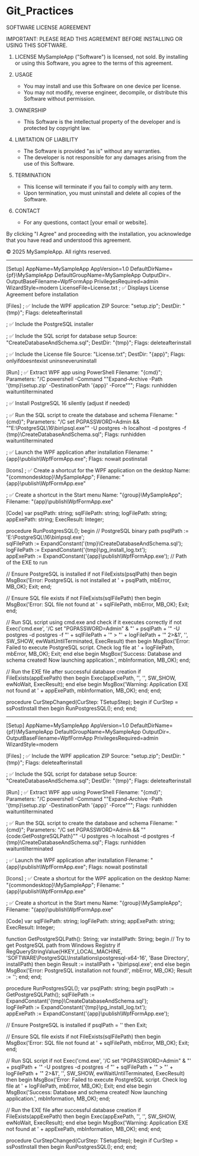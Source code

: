 # Git_Practices

SOFTWARE LICENSE AGREEMENT

IMPORTANT: PLEASE READ THIS AGREEMENT BEFORE INSTALLING OR USING THIS SOFTWARE.

1. LICENSE
   MySampleApp ("Software") is licensed, not sold. By installing or using this Software, you agree to the terms of this agreement.

2. USAGE
   - You may install and use this Software on one device per license.
   - You may not modify, reverse engineer, decompile, or distribute this Software without permission.

3. OWNERSHIP
   - This Software is the intellectual property of the developer and is protected by copyright law.

4. LIMITATION OF LIABILITY
   - The Software is provided "as is" without any warranties.
   - The developer is not responsible for any damages arising from the use of this Software.

5. TERMINATION
   - This license will terminate if you fail to comply with any term.
   - Upon termination, you must uninstall and delete all copies of the Software.

6. CONTACT
   - For any questions, contact [your email or website].

By clicking "I Agree" and proceeding with the installation, you acknowledge that you have read and understood this agreement.

© 2025 MySampleApp. All rights reserved.




-----------

[Setup]
AppName=MySampleApp
AppVersion=1.0
DefaultDirName={pf}\MySampleApp
DefaultGroupName=MySampleApp
OutputDir=.
OutputBaseFilename=WpfFormApp
PrivilegesRequired=admin
WizardStyle=modern
LicenseFile=License.txt  ; ✅ Displays License Agreement before installation

[Files]
; ✅ Include the WPF application ZIP
Source: "setup.zip"; DestDir: "{tmp}"; Flags: deleteafterinstall

; ✅ Include the PostgreSQL installer

; ✅ Include the SQL script for database setup
Source: "CreateDatabaseAndSchema.sql"; DestDir: "{tmp}"; Flags: deleteafterinstall

; ✅ Include the License file
Source: "License.txt"; DestDir: "{app}"; Flags: onlyifdoesntexist uninsneveruninstall

[Run]
; ✅ Extract WPF app using PowerShell
Filename: "{cmd}"; Parameters: "/C powershell -Command ""Expand-Archive -Path '{tmp}\setup.zip' -DestinationPath '{app}' -Force"""; Flags: runhidden waituntilterminated

; ✅ Install PostgreSQL 16 silently (adjust if needed)

; ✅ Run the SQL script to create the database and schema
Filename: "{cmd}"; Parameters: "/C set PGPASSWORD=Admin && ""E:\PostgreSQL\16\bin\psql.exe"" -U postgres -h localhost -d postgres -f {tmp}\CreateDatabaseAndSchema.sql"; Flags: runhidden waituntilterminated

; ✅ Launch the WPF application after installation
Filename: "{app}\publish\WpfFormApp.exe"; Flags: nowait postinstall

[Icons]
; ✅ Create a shortcut for the WPF application on the desktop
Name: "{commondesktop}\MySampleApp"; Filename: "{app}\publish\WpfFormApp.exe"

; ✅ Create a shortcut in the Start menu
Name: "{group}\MySampleApp"; Filename: "{app}\publish\WpfFormApp.exe"

[Code]
var
  psqlPath: string;
  sqlFilePath: string;
  logFilePath: string;
  appExePath: string;
  ExecResult: Integer;

procedure RunPostgresSQL();
begin
  // PostgreSQL binary path
  psqlPath := 'E:\PostgreSQL\16\bin\psql.exe';  
  sqlFilePath := ExpandConstant('{tmp}\CreateDatabaseAndSchema.sql');  
  logFilePath := ExpandConstant('{tmp}\pg_install_log.txt');  
  appExePath := ExpandConstant('{app}\publish\WpfFormApp.exe');   // Path of the EXE to run

  // Ensure PostgreSQL is installed
  if not FileExists(psqlPath) then
  begin
    MsgBox('Error: PostgreSQL is not installed at ' + psqlPath, mbError, MB_OK);
    Exit;
  end;

  // Ensure SQL file exists
  if not FileExists(sqlFilePath) then
  begin
    MsgBox('Error: SQL file not found at ' + sqlFilePath, mbError, MB_OK);
    Exit;
  end;

  // Run SQL script using cmd.exe and check if it executes correctly
  if not Exec('cmd.exe', '/C set "PGPASSWORD=Admin" & "' + psqlPath + '" -U postgres -d postgres -f "' + sqlFilePath + '" > "' + logFilePath + '" 2>&1', '', SW_SHOW, ewWaitUntilTerminated, ExecResult) then
  begin
    MsgBox('Error: Failed to execute PostgreSQL script. Check log file at ' + logFilePath, mbError, MB_OK);
    Exit;
  end
  else
  begin
    MsgBox('Success: Database and schema created! Now launching application.', mbInformation, MB_OK);
  end;

  // Run the EXE file after successful database creation
  if FileExists(appExePath) then
  begin
    Exec(appExePath, '', '', SW_SHOW, ewNoWait, ExecResult);
  end
  else
  begin
    MsgBox('Warning: Application EXE not found at ' + appExePath, mbInformation, MB_OK);
  end;
end;

procedure CurStepChanged(CurStep: TSetupStep);
begin
  if CurStep = ssPostInstall then
  begin
    RunPostgresSQL();
  end;
end;





----------

[Setup]
AppName=MySampleApp
AppVersion=1.0
DefaultDirName={pf}\MySampleApp
DefaultGroupName=MySampleApp
OutputDir=.
OutputBaseFilename=WpfFormApp
PrivilegesRequired=admin
WizardStyle=modern

[Files]
; ✅ Include the WPF application ZIP
Source: "setup.zip"; DestDir: "{tmp}"; Flags: deleteafterinstall

; ✅ Include the SQL script for database setup
Source: "CreateDatabaseAndSchema.sql"; DestDir: "{tmp}"; Flags: deleteafterinstall

[Run]
; ✅ Extract WPF app using PowerShell
Filename: "{cmd}"; Parameters: "/C powershell -Command ""Expand-Archive -Path '{tmp}\setup.zip' -DestinationPath '{app}' -Force"""; Flags: runhidden waituntilterminated

; ✅ Run the SQL script to create the database and schema
Filename: "{cmd}"; Parameters: "/C set PGPASSWORD=Admin && ""{code:GetPostgreSQLPath}"" -U postgres -h localhost -d postgres -f {tmp}\CreateDatabaseAndSchema.sql"; Flags: runhidden waituntilterminated

; ✅ Launch the WPF application after installation
Filename: "{app}\publish\WpfFormApp.exe"; Flags: nowait postinstall

[Icons]
; ✅ Create a shortcut for the WPF application on the desktop
Name: "{commondesktop}\MySampleApp"; Filename: "{app}\publish\WpfFormApp.exe"

; ✅ Create a shortcut in the Start menu
Name: "{group}\MySampleApp"; Filename: "{app}\publish\WpfFormApp.exe"

[Code]
var
  sqlFilePath: string;
  logFilePath: string;
  appExePath: string;
  ExecResult: Integer;

function GetPostgreSQLPath(): String;
var
  installPath: String;
begin
  // Try to get PostgreSQL path from Windows Registry
  if RegQueryStringValue(HKEY_LOCAL_MACHINE, 'SOFTWARE\PostgreSQL\Installations\postgresql-x64-16', 'Base Directory', installPath) then
  begin
    Result := installPath + '\bin\psql.exe';
  end
  else
  begin
    MsgBox('Error: PostgreSQL installation not found!', mbError, MB_OK);
    Result := '';
  end;
end;

procedure RunPostgresSQL();
var
  psqlPath: string;
begin
  psqlPath := GetPostgreSQLPath();
  sqlFilePath := ExpandConstant('{tmp}\CreateDatabaseAndSchema.sql');  
  logFilePath := ExpandConstant('{tmp}\pg_install_log.txt');  
  appExePath := ExpandConstant('{app}\publish\WpfFormApp.exe');  

  // Ensure PostgreSQL is installed
  if psqlPath = '' then
    Exit;
  
  // Ensure SQL file exists
  if not FileExists(sqlFilePath) then
  begin
    MsgBox('Error: SQL file not found at ' + sqlFilePath, mbError, MB_OK);
    Exit;
  end;

  // Run SQL script
  if not Exec('cmd.exe', '/C set "PGPASSWORD=Admin" & "' + psqlPath + '" -U postgres -d postgres -f "' + sqlFilePath + '" > "' + logFilePath + '" 2>&1', '', SW_SHOW, ewWaitUntilTerminated, ExecResult) then
  begin
    MsgBox('Error: Failed to execute PostgreSQL script. Check log file at ' + logFilePath, mbError, MB_OK);
    Exit;
  end
  else
  begin
    MsgBox('Success: Database and schema created! Now launching application.', mbInformation, MB_OK);
  end;

  // Run the EXE file after successful database creation
  if FileExists(appExePath) then
  begin
    Exec(appExePath, '', '', SW_SHOW, ewNoWait, ExecResult);
  end
  else
  begin
    MsgBox('Warning: Application EXE not found at ' + appExePath, mbInformation, MB_OK);
  end;
end;

procedure CurStepChanged(CurStep: TSetupStep);
begin
  if CurStep = ssPostInstall then
  begin
    RunPostgresSQL();
  end;
end;


